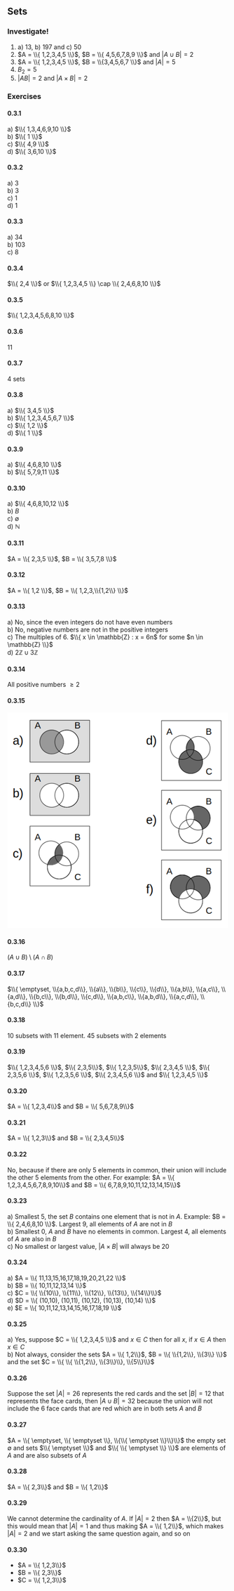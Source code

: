 ## Sets
### Investigate!
1. a) 13, b) 197 and c) 50
2. $A = \\{ 1,2,3,4,5 \\}$, $B = \\{ 4,5,6,7,8,9 \\}$ and $|A \cup B| = 2$
3. $A = \\{ 1,2,3,4,5 \\}$, $B = \\{3,4,5,6,7 \\}$ and $|A| = 5$
4. $B_2 = 5$
5. $|AB| = 2$ and $|A \times B| = 2$

### Exercises

#### 0.3.1
a) $\\{ 1,3,4,6,9,10 \\}$  
b) $\\{ 1 \\}$  
c) $\\{ 4,9 \\}$  
d) $\\{ 3,6,10 \\}$  


#### 0.3.2
a) 3  
b) 3  
c) 1  
d) 1  


#### 0.3.3
a) 34  
b) 103  
c) 8  


#### 0.3.4
$\\{ 2,4 \\}$ or $\\{ 1,2,3,4,5 \\} \cap \\{ 2,4,6,8,10 \\}$


#### 0.3.5
$\\{ 1,2,3,4,5,6,8,10 \\}$


#### 0.3.6
11


#### 0.3.7
4 sets


#### 0.3.8
a) $\\{ 3,4,5 \\}$  
b) $\\{ 1,2,3,4,5,6,7 \\}$  
c) $\\{ 1,2 \\}$  
d) $\\{ 1 \\}$  


#### 0.3.9
a) $\\{ 4,6,8,10 \\}$  
b) $\\{ 5,7,9,11 \\}$  


#### 0.3.10
a) $\\{ 4,6,8,10,12 \\}$  
b) $B$  
c) $\emptyset$  
d) $\mathbb{N}$  


#### 0.3.11
$A = \\{ 2,3,5 \\}$, $B = \\{ 3,5,7,8 \\}$


#### 0.3.12
$A = \\{ 1,2 \\}$, $B = \\{ 1,2,3,\\{1,2\\} \\}$


#### 0.3.13
a) No, since the even integers do not have even numbers  
b) No, negative numbers are not in the positive integers  
c) The multiples of 6. $\\{ x \in \mathbb{Z} : x = 6n$ for some $n \in \mathbb{Z} \\}$  
d) $2 \mathbb{Z} \cup 3 \mathbb{Z}$  


#### 0.3.14
All positive numbers $\geq 2$


#### 0.3.15
![environment](https://github.com/jonathantorres/bookshelf/blob/master/dmoi/img/0.3.15.png)


#### 0.3.16
$(A \cup B) \setminus (A \cap B)$


#### 0.3.17
$\\{ \emptyset, \\{a,b,c,d\\}, \\{a\\}, \\{b\\}, \\{c\\}, \\{d\\}, \\{a,b\\}, \\{a,c\\}, \\{a,d\\}, \\{b,c\\}, \\{b,d\\}, \\{c,d\\}, \\{a,b,c\\}, \\{a,b,d\\}, \\{a,c,d\\}, \\{b,c,d\\} \\}$


#### 0.3.18
10 subsets with 11 element. 45 subsets with 2 elements


#### 0.3.19
$\\{ 1,2,3,4,5,6 \\}$, $\\{ 2,3,5\\}$, $\\{ 1,2,3,5\\}$, $\\{ 2,3,4,5 \\}$, $\\{ 2,3,5,6 \\}$, $\\{ 1,2,3,5,6 \\}$, $\\{ 2,3,4,5,6 \\}$ and $\\{ 1,2,3,4,5 \\}$


#### 0.3.20
$A = \\{ 1,2,3,4\\}$ and $B = \\{ 5,6,7,8,9\\}$


#### 0.3.21
$A = \\{ 1,2,3\\}$ and $B = \\{ 2,3,4,5\\}$


#### 0.3.22
No, because if there are only 5 elements in common, their union will include the other 5 elements from the other. For example: $A = \\{ 1,2,3,4,5,6,7,8,9,10\\}$ and $B = \\{ 6,7,8,9,10,11,12,13,14,15\\}$


#### 0.3.23
a) Smallest 5, the set $B$ contains one element that is not in $A$. Example: $B = \\{ 2,4,6,8,10 \\}$. Largest 9, all elements of $A$ are not in $B$  
b) Smallest 0, $A$ and $B$ have no elements in common. Largest 4, all elements of $A$ are also in $B$  
c) No smallest or largest value, $|A \times B|$ will always be 20  


#### 0.3.24
a) $A = \\{ 11,13,15,16,17,18,19,20,21,22 \\}$  
b) $B = \\{ 10,11,12,13,14 \\}$  
c) $C = \\{ \\{10\\}, \\{11\\}, \\{12\\}, \\{13\\}, \\{14\\}\\}$  
d) $D = \\{ (10,10), (10,11), (10,12), (10,13), (10,14) \\}$  
e) $E = \\{ 10,11,12,13,14,15,16,17,18,19 \\}$  


#### 0.3.25
a) Yes, suppose $C = \\{ 1,2,3,4,5 \\}$ and $x \in C$ then for all $x$, if $x \in A$ then $x \in C$  
b) Not always, consider the sets $A = \\{ 1,2\\}$, $B = \\{ \\{1,2\\}, \\{3\\} \\}$ and the set $C = \\{ \\{ \\{1,2\\}, \\{3\\}\\}, \\{5\\}\\}$  


#### 0.3.26
Suppose the set $|A| = 26$ represents the red cards and the set $|B| = 12$ that represents the face cards, then $|A \cup B| = 32$ because the union will not include the 6 face cards that are red which are in both sets $A$ and $B$


#### 0.3.27
$A = \\{ \emptyset, \\{ \emptyset \\}, \\{\\{ \emptyset \\}\\}\\}$ the empty set $\emptyset$ and sets $\\{ \emptyset \\}$ and $\\{ \\{ \emptyset \\} \\}$ are elements of $A$ and are also subsets of $A$


#### 0.3.28
$A = \\{ 2,3\\}$ and $B = \\{ 1,2\\}$


#### 0.3.29
We cannot determine the cardinality of $A$. If $|A| = 2$ then $A = \\{2\\}$, but this would mean that $|A| = 1$ and thus making $A = \\{ 1,2\\}$, which makes $|A| = 2$ and we start asking the same question again, and so on


#### 0.3.30
- $A = \\{ 1,2,3\\}$  
- $B = \\{ 2,3\\}$  
- $C = \\{ 1,2,3\\}$  
